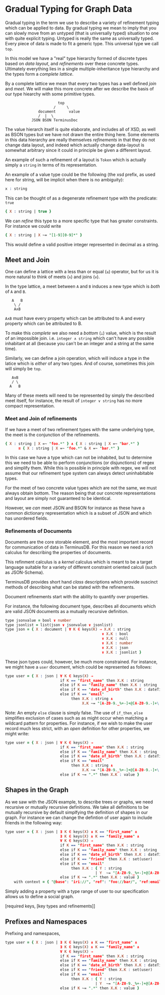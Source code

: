 
# Gradual Typing for Graph Data

Gradual typing in the term we use to describe a variety of refinement
typing which can be applied to data. By gradual typing we mean to
imply that you can slowly move from an untyped (that is universally
typed) situation to one with quite explicit typing.  Untyped is really
the same as universally typed. Every piece of data is made to fit a
generic type. This universal type we call `top`.

In this model we have a "real" type hierarchy formed of discrete types
based on *data layout*, and *refinements* over these concrete
types. Ultimately everything lies in a single multiple-inheritance
type hierarchy and the types form a *complete lattice*.

By a complete lattice we mean that every two types has a well defined
*join* and *meet*. We will make this more concrete after we describe
the basis of our type hiearchy with some primitive types.

```
                        top
                      /     \
               document      value
               /  |  \
            JSON BSON TerminusDoc
```

The value hierarch itself is quite elaborate, and includes all of XSD,
as well as BSON types but we have not drawn the entire thing
here. Some elements in this data hierarchy are really themselves
*refinements* in that they do not change data layout, and indeed which
actually change data-layout is somewhat arbitrary since it could in
principle be given a different layout.

An example of such a refinement of a layout is `Token` which is
actually simply a `string` in terms of its representation.

An example of a value type could be the following (the xsd prefix, as
used here for string, will be implicit when there is no ambiguity):

```prolog
x : string
```

This can be thought of as a degenerate refinement type with the
predicate: `true`

```prolog
{ X : string | true }
```

We can *refine* this type to a more specific type that has greater
constraints. For instance we could write

```prolog
{ X : string | X ~= "[1-9][0-9]*" }
```

This would define a valid positive integer represented in decimal as a
string.

## Meet and Join

One can define a lattice with a less than or equal (`≤`) operator, but
for us it is more natural to think of meets (`∧`) and joins (`∨`).

In the type lattice, a meet between `A` and `B` induces a new type
which is *both* of `A` and `B`.

```
   A   B
    \ /
    A∧B
```

`A∧B` must have every property which can be attributed to A and every
property which can be attributed to B.

To make this *complete* we also need a *bottom* (`⊥`) value, which is
the result of an impossible join. i.e. `integer ∧ string` which can't
have any possible inhabitant at all (because you can't be an integer
and a string at the same time).

Similarly, we can define a join operation, which will induce a type in
the latice which is *either* of any two types. And of course,
sometimes this join will simply be `top`.

```
   A∨B
   / \
  A   B
```

Many of these meets will need to be represented by simply the
described meet itself, for instance, the result of `integer ∨ string`
has no more compact representation.

### Meet and Join of refinements

If we have a meet of two refinement types with the same underlying
type, the meet is the conjunction of the refinements.

```prolog
{ X : string | X =~ "foo.*" } ∧ { X : string | X =~ "bar.*" }
      ≡ { X : string | X =~ "foo.*" & X =~ "bar.*" }
```

In this case we have a type which can not be inhabited, but to
determine this we need to be able to perform conjunctions (or
disjunctions) of regex and simplify them. While this is possible in
principle with regex, we will not assume that our refinement type
system can always detect uninhabitable types.

For the meet of two concrete value types which are not the same, we
must always obtain bottom. The reason being that our concrete
representations and layout are simply not guaranteed to be identical.

However, we *can* meet JSON and BSON for instance as these have a
common dictionary representation which is a subset of JSON and which
has unordered fields.

### Refinements of Documents

Documents are the core storable element, and the most important record
for communication of data in TerminusDB. For this reason we need a
rich calculus for describing the properties of documents.

This refinment calculus is a *kernel* calculus which is meant to be a
target language suitable for a variety of different constraint
oriented calculi (such as JSON-Schema).

TerminusDB provides short hand *class* descriptions which provide
suscinct methods of describing what can be stated with the
refinements.

Document refinements start with the ability to quantify over properties.

For instance, the following document type, describes all documents
which are valid JSON documents as a mutually recursive definition.

```prolog
type jsonvalue = bool ∨ number
type jsonlist = list(json ∨ jsonvalue ∨ jsonlist)
type json = { X : document | ∀ K ∈ keys(K) ⇒ X.K : string ‌
                                            ∨ X.K : bool
                                            ∨ X.K : null
                                            ∨ X.K : number
                                            ∨ X.K : json
                                            ∨ X.K : jsonlist }
```

These json types could, however, be much more constrained. For
instance, we might have a `user` document, which could be represented
as follows:

```prolog
type user = { X : json | ∀ K ∈ keys(X) ⇒
                         if K == "first_name" then X.K : string
                         else if K == "family_name" then X.K : string
                         else if K == "date_of_birth" then X.K : dateTime
                         else if K == "email"
                              then X.K : string ∧
                                   X.K ~= "[A-Z0-9._%+-]+@[A-Z0-9.-]+\.[A-Z]{2,}" }
```

Note: An empty `else` clause is simply false. The use of
`if_then_else` simplifies exclusion of cases such as as might occur
when matching a wildcard pattern for properties. For instance, if we
wish to make the user record much less strict, with an *open*
definition for other properties, we might write:

```prolog
type user = { X : json | ∀ K ∈ keys(X) ⇒
                         if K == "first_name" then X.K : string
                         else if K == "family_name" then X.K : string
                         else if K == "date_of_birth" then X.K : dateTime
                         else if K == "email"
                              then X.K : string ∧
                                   X.K ~= "[A-Z0-9._%+-]+@[A-Z0-9.-]+\.[A-Z]{2,}"
                         else if K ~= ".*" then X.K : value }
```

## Shapes in the Graph

As we saw with the JSON example, to describe trees or graphs, we need
recursive or mutually recursive definitions. We take all definitions
to be mutually recursive by default simplfying the definition of
shapes in our graph. For instance we can change the defintion of user
again to include friends in the following way:

```prolog
type user = { X : json | ∃ K ∈ keys(X) ∧ K == "first_name" ∧
                         ∃ K ∈ keys(X) ∧ K == "family_name" ∧
                         ∀ K ∈ keys(X) ⇒
                         if K == "first_name" then X.K : string
                         else if K == "family_name" then X.K : string
                         else if K == "date_of_birth" then X.K : dateTime
                         else if K == "friend" then X.K : set(user)
                         else if K == "email"
                              then X.K : { Y : string
                                         | Y  ~= "[A-Z0-9._%+-]+@[A-Z0-9.-]+\.[A-Z]{2,}" }
                         else if K ~= ".*" then X.K : value }
    with context = { "@base": "iri://", "ref": "foo://bar/", "ref:email" : "email" }
```

Simply adding a property with a type range of user to our
specification allows us to define a social graph.

[required keys, [key types and refinements]]

## Prefixes and Namespaces

Prefixing and namespaces,


```prolog
type user = { X : json | ∃ K ∈ keys(X) ∧ K == "first_name" ∧
                         ∃ K ∈ keys(X) ∧ K == "family_name" ∧
                         ∀ K ∈ keys(X) ⇒
                         if K == "first_name" then X.K : string
                         else if K == "family_name" then X.K : string
                         else if K == "date_of_birth" then X.K : dateTime
                         else if K == "friend" then X.K : set(user)
                         else if K == "email"
                              then X.K : { Y : string
                                         | Y  ~= "[A-Z0-9._%+-]+@[A-Z0-9.-]+\.[A-Z]{2,}" }
                         else if K ~= ".*" then X.K : value }
```

